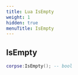 ```yaml
---
title: Lua IsEmpty
weight: 1
hidden: true
menuTitle: IsEmpty
---
```

## IsEmpty
```lua
corpse:IsEmpty(); -- bool
```